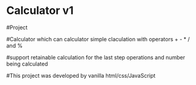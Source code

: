# Calculator v1
#Project

#Calculator which can calculator simple claculation with operators + - * / and %

#support retainable calculation for the last step operations and number being calculated

#This project was developed by vanilla html/css/JavaScript
